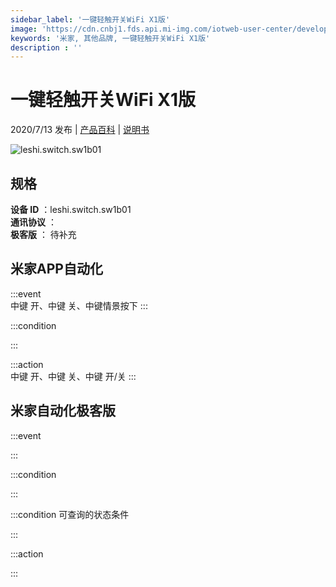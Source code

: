```yaml
---
sidebar_label: '一键轻触开关WiFi X1版'
image: 'https://cdn.cnbj1.fds.api.mi-img.com/iotweb-user-center/developer_1679047688870E0BUxpyS.png?GalaxyAccessKeyId=AKVGLQWBOVIRQ3XLEW&Expires=9223372036854775807&Signature=Z9aap5vn9JnGqWpq3pYpQLJdpoU='
keywords: '米家, 其他品牌, 一键轻触开关WiFi X1版'
description : ''
---
```

# 一键轻触开关WiFi X1版

2020/7/13 发布 | [产品百科](https://home.mi.com/webapp/content/baike/product/index.html?model=leshi.switch.sw1b01/) | [说明书](https://home.mi.com/views/introduction.html?model=leshi.switch.sw1b01&region=cn)

![leshi.switch.sw1b01](https://cdn.cnbj1.fds.api.mi-img.com/iotweb-user-center/developer_1679047688870E0BUxpyS.png?GalaxyAccessKeyId=AKVGLQWBOVIRQ3XLEW&Expires=9223372036854775807&Signature=Z9aap5vn9JnGqWpq3pYpQLJdpoU=)

## 规格  
> 
**设备 ID** ：leshi.switch.sw1b01  
**通讯协议** ：  
**极客版**  ： 待补充 


## 米家APP自动化  

:::event  
中键 开、中键 关、中键情景按下
:::

:::condition  

:::

:::action   
中键 开、中键 关、中键 开/关
:::

## 米家自动化极客版  

:::event  

:::

:::condition  

:::

:::condition 可查询的状态条件  

:::

:::action  

:::

        
